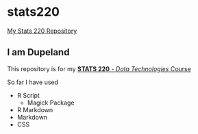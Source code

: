 # stats220

[My Stats 220 Repository](https://dupeland.github.io/stats220/)

## I am Dupeland

This repository is for my [**STATS 220** - *Data Technologies* Course](https://courseoutline.auckland.ac.nz/dco/course/STATS/220/1223)

So far I have used

- R Script
  - Magick Package
- R Markdown
- Markdown
- CSS


